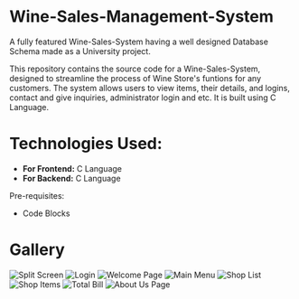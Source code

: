 # Wine-Sales-Management-System
A fully featured Wine-Sales-System having a well designed Database Schema made as a University project.

This repository contains the source code for a Wine-Sales-System, designed to streamline the process of Wine Store's funtions for any customers. The system allows users to view items, their details, and logins, contact and give inquiries, administrator login and etc. It is built using C Language.

# Technologies Used:

- **For Frontend:** C Language
- **For Backend:** C Language

Pre-requisites:
- Code Blocks


# Gallery

![Split Screen](https://user-images.githubusercontent.com/89802304/223197189-3465a887-3ae5-4711-b560-159c4eb55134.png)
![Login](https://user-images.githubusercontent.com/89802304/223197278-4cb8f7c8-d464-4af1-92e4-b7e0fd23dcf4.png)
![Welcome Page](https://user-images.githubusercontent.com/89802304/223197288-3a9eeeb3-b632-4e0d-a012-4bc578f17f70.png)
![Main Menu](https://user-images.githubusercontent.com/89802304/223197292-135640f2-99cd-491a-bdad-eb70ad6cd827.png)
![Shop List](https://user-images.githubusercontent.com/89802304/223197296-f3eb9ed4-1786-4756-bb94-db8692b15cb0.png)
![Shop Items](https://user-images.githubusercontent.com/89802304/223197298-cadbbc4c-e9f0-4d1b-8ff9-ff4a35b9a15a.png)
![Total Bill](https://user-images.githubusercontent.com/89802304/223197302-ca04e06b-9020-48f3-8715-14a645f1927d.png)
![About Us Page](https://user-images.githubusercontent.com/89802304/223197307-2e7ed51d-f369-468c-a1b1-e27756d4392c.png)
